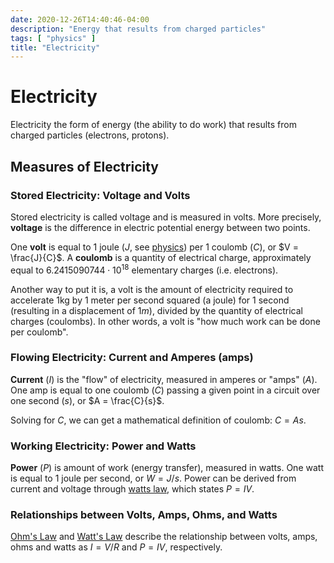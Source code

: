 ```yaml
---
date: 2020-12-26T14:40:46-04:00
description: "Energy that results from charged particles"
tags: [ "physics" ]
title: "Electricity"
---
```


# Electricity

Electricity the form of energy (the ability to do work) that results from charged particles (electrons, protons).

## Measures of Electricity

### Stored Electricity: Voltage and Volts

Stored electricity is called voltage and is measured in volts. More precisely, **voltage** is the difference in electric potential energy between two points.

One **volt** is equal to 1 joule ($J$, see [physics](physics.md)) per 1 coulomb ($C$), or $V = \frac{J}{C}$. A **coulomb** is a quantity of electrical charge, approximately equal to $6.2415090744 \cdot 10^{18}$ elementary charges (i.e. electrons).

Another way to put it is, a volt is the amount of electricity required to accelerate 1kg by 1 meter per second squared (a joule) for 1 second (resulting in a displacement of $1m$), divided by the quantity of electrical charges (coulombs). In other words, a volt is "how much work can be done per coulomb".

### Flowing Electricity: Current and Amperes (amps)

**Current** ($I$) is the "flow" of electricity, measured in amperes or "amps" ($A$). One amp is equal to one coulomb ($C$) passing a given point in a circuit over one second ($s$), or $A = \frac{C}{s}$.

Solving for $C$, we can get a mathematical definition of coulomb: $C=As$.

### Working Electricity: Power and Watts

**Power** ($P$) is amount of work (energy transfer), measured in watts. One watt is equal to 1 joule per second, or $W=J/s$. Power can be derived from current and voltage through [watts law](watts-law.md), which states $P=IV$.

### Relationships between Volts, Amps, Ohms, and Watts

[Ohm's Law](ohms-law.md) and [Watt's Law](watts-law.md) describe the relationship between volts, amps, ohms and watts as $I = V/R$ and $P=IV$, respectively.
